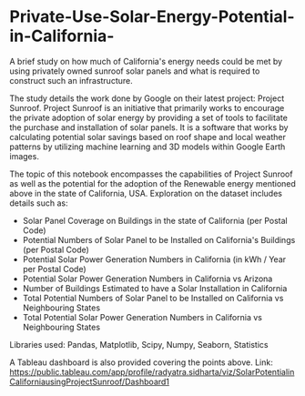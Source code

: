 # Private-Use-Solar-Energy-Potential-in-California-
A brief study on how much of California's energy needs could be met by using privately owned sunroof solar panels and what is required to construct such an infrastructure. 

The study details the work done by Google on their latest project: Project Sunroof. 
Project Sunroof is an initiative that primarily works to encourage the private adoption of solar energy by providing a set of tools to facilitate the purchase and installation of solar panels. 
It is a software that works by calculating potential solar savings based on roof shape and local weather patterns by utilizing machine learning and 3D models within Google Earth images.

The topic of this notebook encompasses the capabilities of Project Sunroof as well as the potential for the adoption of the Renewable energy mentioned above in the state of California, USA.
Exploration on the dataset includes details such as:
- Solar Panel Coverage on Buildings in the state of California (per Postal Code)
- Potential Numbers of Solar Panel to be Installed on California's Buildings (per Postal Code)
- Potential Solar Power Generation Numbers in California (in kWh / Year per Postal Code)
- Potential Solar Power Generation Numbers in California vs Arizona
- Number of Buildings Estimated to have a Solar Installation in California
- Total Potential Numbers of Solar Panel to be Installed on California vs Neighbouring States
- Total Potential Solar Power Generation Numbers in California vs Neighbouring States

Libraries used: Pandas, Matplotlib, Scipy, Numpy, Seaborn, Statistics

A Tableau dashboard is also provided covering the points above.
Link: https://public.tableau.com/app/profile/radyatra.sidharta/viz/SolarPotentialinCaliforniausingProjectSunroof/Dashboard1
